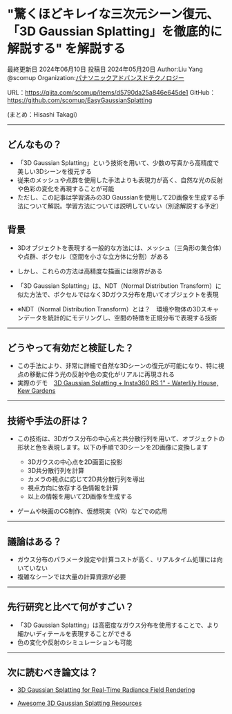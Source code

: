 "驚くほどキレイな三次元シーン復元、「3D Gaussian Splatting」を徹底的に解説する"
を解説する
===

最終更新日 2024年06月10日
投稿日 2024年05月20日
Author:Liu Yang　@scomup
Organization:[パナソニックアドバンスドテクノロジー](https://qiita.com/organizations/panasonic_ad)


URL：https://qiita.com/scomup/items/d5790da25a846e645de1
GitHub：https://github.com/scomup/EasyGaussianSplatting


(まとめ：Hisashi Takagi）

---

## どんなもの？

+ 「3D Gaussian Splatting」という技術を用いて、少数の写真から高精度で美しい3Dシーンを復元する
+ 従来のメッシュや点群を使用した手法よりも表現力が高く、自然な光の反射や色彩の変化を再現することが可能
+ ただし、この記事は学習済みの3D Gaussianを使用して2D画像を生成する手法について解説。学習方法については説明していない（別途解説する予定）


## 背景

+ 3Dオブジェクトを表現する一般的な方法には、メッシュ（三角形の集合体）や点群、ボクセル（空間を小さな立方体に分割）がある
+ しかし、これらの方法は高精度な描画には限界がある
+ 「3D Gaussian Splatting」は、NDT（Normal Distribution Transform）に似た方法で、ボクセルではなく3Dガウス分布を用いてオブジェクトを表現

+ ※NDT（Normal Distribution Transform）とは？　環境や物体の3Dスキャンデータを統計的にモデリングし、空間の特徴を正規分布で表現する技術

---

## どうやって有効だと検証した？

+ この手法により、非常に詳細で自然な3Dシーンの復元が可能になり、特に視点の移動に伴う光の反射や色の変化がリアルに再現される
+ 実際のデモ　[3D Gaussian Splatting + Insta360 RS 1" - Waterlily House, Kew Gardens](https://www.youtube.com/watch?v=mD0oBE9LJTQ&t=5s)

---

## 技術や手法の肝は？


+ この技術は、3Dガウス分布の中心点と共分散行列を用いて、オブジェクトの形状と色を表現します。以下の手順で3Dシーンを2D画像に変換します
  + 3Dガウスの中心点を2D画面に投影
  + 3D共分散行列を計算
  + カメラの視点に応じて2D共分散行列を導出
  + 視点方向に依存する色情報を計算
  + 以上の情報を用いて2D画像を生成する


+ ゲームや映画のCG制作、仮想現実（VR）などでの応用

---

## 議論はある？


+ ガウス分布のパラメータ設定や計算コストが高く、リアルタイム処理には向いていない
+ 複雑なシーンでは大量の計算資源が必要


---

## 先行研究と比べて何がすごい？

+ 「3D Gaussian Splatting」は高密度なガウス分布を使用することで、より細かいディテールを表現することができる
+ 色の変化や反射のシミュレーションも可能


---

## 次に読むべき論文は？


+ [3D Gaussian Splatting for Real-Time Radiance Field Rendering ](https://arxiv.org/abs/2308.04079)
  
+ [Awesome 3D Gaussian Splatting Resources](https://github.com/MrNeRF/awesome-3D-gaussian-splatting)
 


